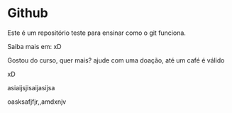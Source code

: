 # Github

Este é um repositório teste para ensinar como o git funciona.

Saiba mais em: xD

Gostou do curso, quer mais? ajude com uma doação, até um café é válido

xD

asiaijsjisaijasijsa

oasksafjfjr,,amdxnjv
